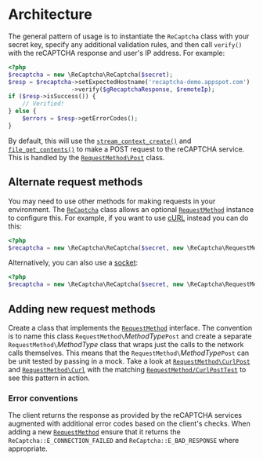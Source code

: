 # Architecture

The general pattern of usage is to instantiate the `ReCaptcha` class with your
secret key, specify any additional validation rules, and then call `verify()`
with the reCAPTCHA response and user's IP address. For example:

```php
<?php
$recaptcha = new \ReCaptcha\ReCaptcha($secret);
$resp = $recaptcha->setExpectedHostname('recaptcha-demo.appspot.com')
                  ->verify($gRecaptchaResponse, $remoteIp);
if ($resp->isSuccess()) {
    // Verified!
} else {
    $errors = $resp->getErrorCodes();
}
```

By default, this will use the
[`stream_context_create()`](https://secure.php.net/stream_context_create) and
[`file_get_contents()`](https://secure.php.net/file_get_contents) to make a POST
request to the reCAPTCHA service. This is handled by the
[`RequestMethod\Post`](src/ReCaptcha/RequestMethod/Post.php) class.

## Alternate request methods

You may need to use other methods for making requests in your environment. The
[`ReCaptcha`](src/ReCaptcha/ReCaptcha.php) class allows an optional
[`RequestMethod`](src/ReCaptcha/RequestMethod.php) instance to configure this.
For example, if you want to use [cURL](https://secure.php.net/curl) instead you
can do this:

```php
<?php
$recaptcha = new \ReCaptcha\ReCaptcha($secret, new \ReCaptcha\RequestMethod\CurlPost());
```

Alternatively, you can also use a [socket](https://secure.php.net/fsockopen):

```php
<?php
$recaptcha = new \ReCaptcha\ReCaptcha($secret, new \ReCaptcha\RequestMethod\SocketPost());
```

## Adding new request methods

Create a class that implements the
[`RequestMethod`](src/ReCaptcha/RequestMethod.php) interface. The convention
is to name this class `RequestMethod\`_MethodType_`Post` and create a separate
`RequestMethod\`_MethodType_ class that wraps just the calls to the network
calls themselves. This means that the `RequestMethod\`_MethodType_`Post` can be
unit tested by passing in a mock. Take a look at
[`RequestMethod\CurlPost`](src/ReCaptcha/RequestMethod/CurlPost.php) and
[`RequestMethod\Curl`](src/ReCaptcha/RequestMethod/Curl.php) with the matching
[`RequestMethod/CurlPostTest`](./tests/ReCaptcha/RequestMethod/CurlPostTest.php)
to see this pattern in action.

### Error conventions

The client returns the response as provided by the reCAPTCHA services augmented
with additional error codes based on the client's checks. When adding a new
[`RequestMethod`](src/ReCaptcha/RequestMethod.php) ensure that it returns the
`ReCaptcha::E_CONNECTION_FAILED` and `ReCaptcha::E_BAD_RESPONSE` where
appropriate.
